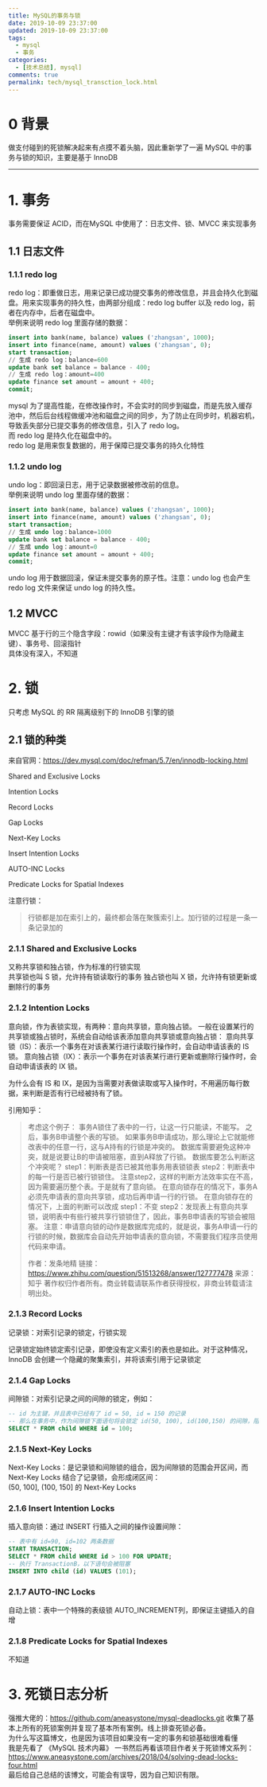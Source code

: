 ```yaml
---
title: MySQL的事务与锁
date: 2019-10-09 23:37:00
updated: 2019-10-09 23:37:00
tags:
  - mysql
  - 事务
categories: 
  - [技术总结], mysql]
comments: true
permalink: tech/mysql_transction_lock.html    
---
```


# 0 背景

做支付碰到的死锁解决起来有点摸不着头脑，因此重新学了一遍 MySQL 中的事务与锁的知识，主要是基于 InnoDB

<!--more-->

---

# 1. 事务

事务需要保证 ACID，而在MySQL 中使用了：日志文件、锁、MVCC 来实现事务

## 1.1 日志文件

### 1.1.1 redo log

redo log：即重做日志，用来记录已成功提交事务的修改信息，并且会持久化到磁盘。用来实现事务的持久性，由两部分组成：redo log buffer 以及 redo log，前者在内存中，后者在磁盘中。  
举例来说明 redo log 里面存储的数据：
```sql
insert into bank(name, balance) values ('zhangsan', 1000);
insert into finance(name, amount) values ('zhangsan', 0);
start transaction;
// 生成 redo log：balance=600
update bank set balance = balance - 400;
// 生成 redo log：amount=400
update finance set amount = amount + 400;
commit;
```

mysql 为了提高性能，在修改操作时，不会实时的同步到磁盘，而是先放入缓存池中，然后后台线程做缓冲池和磁盘之间的同步，为了防止在同步时，机器宕机，导致丢失部分已提交事务的修改信息，引入了 redo log。  
而 redo log 是持久化在磁盘中的。   
redo log 是用来恢复数据的，用于保障已提交事务的持久化特性

### 1.1.2 undo log

undo log：即回滚日志，用于记录数据被修改前的信息。  
举例来说明 undo log 里面存储的数据：
```sql
insert into bank(name, balance) values ('zhangsan', 1000);
insert into finance(name, amount) values ('zhangsan', 0);
start transaction;
// 生成 undo log：balance=1000
update bank set balance = balance - 400;
// 生成 undo log：amount=0
update finance set amount = amount + 400;
commit;
```

undo log 用于数据回滚，保证未提交事务的原子性。注意：undo log 也会产生 redo log 文件来保证 undo log 的持久性。

## 1.2 MVCC

MVCC 基于行的三个隐含字段：rowid（如果没有主键才有该字段作为隐藏主键）、事务号、回滚指针  
具体没有深入，不知道

# 2. 锁

只考虑 MySQL 的 RR 隔离级别下的 InnoDB 引擎的锁

## 2.1 锁的种类

来自官网：https://dev.mysql.com/doc/refman/5.7/en/innodb-locking.html

Shared and Exclusive Locks

Intention Locks

Record Locks

Gap Locks

Next-Key Locks

Insert Intention Locks

AUTO-INC Locks

Predicate Locks for Spatial Indexes

注意行锁：
>行锁都是加在索引上的，最终都会落在聚簇索引上。加行锁的过程是一条一条记录加的

### 2.1.1 Shared and Exclusive Locks

又称共享锁和独占锁，作为标准的行锁实现  
共享锁也叫 S 锁，允许持有锁读取行的事务
独占锁也叫 X 锁，允许持有锁更新或删除行的事务
 
### 2.1.2 Intention Locks

意向锁，作为表锁实现，有两种：意向共享锁，意向独占锁。
一般在设置某行的共享锁或独占锁时，系统会自动给该表添加意向共享锁或意向独占锁： 
意向共享锁（IS）：表示一个事务在对该表某行进行读取行操作时，会自动申请该表的 IS 锁。
意向独占锁（IX）：表示一个事务在对该表某行进行更新或删除行操作时，会自动申请该表的 IX 锁。

为什么会有 IS 和 IX，是因为当需要对表做读取或写入操作时，不用遍历每行数据，来判断是否有行已经被持有了锁。  

引用知乎：

>考虑这个例子：
>事务A锁住了表中的一行，让这一行只能读，不能写。
>之后，事务B申请整个表的写锁。
>如果事务B申请成功，那么理论上它就能修改表中的任意一行，这与A持有的行锁是冲突的。
>数据库需要避免这种冲突，就是说要让B的申请被阻塞，直到A释放了行锁。
>数据库要怎么判断这个冲突呢？
>step1：判断表是否已被其他事务用表锁锁表
>step2：判断表中的每一行是否已被行锁锁住。
>注意step2，这样的判断方法效率实在不高，因为需要遍历整个表。于是就有了意向锁。
>在意向锁存在的情况下，事务A必须先申请表的意向共享锁，成功后再申请一行的行锁。
>在意向锁存在的情况下，上面的判断可以改成
>step1：不变
>step2：发现表上有意向共享锁，说明表中有些行被共享行锁锁住了，因此，事务B申请表的写锁会被阻塞。
>注意：申请意向锁的动作是数据库完成的，就是说，事务A申请一行的行锁的时候，数据库会自动先开始申请表的意向锁，不需要我们程序员使用代码来申请。
>
>作者：发条地精
链接：https://www.zhihu.com/question/51513268/answer/127777478
来源：知乎
著作权归作者所有。商业转载请联系作者获得授权，非商业转载请注明出处。

### 2.1.3 Record Locks

记录锁：对索引记录的锁定，行锁实现

记录锁定始终锁定索引记录，即使没有定义索引的表也是如此。对于这种情况，InnoDB 会创建一个隐藏的聚集索引，并将该索引用于记录锁定

### 2.1.4 Gap Locks

间隙锁：对索引记录之间的间隙的锁定，例如：
```sql
-- id 为主键，并且表中已经有了 id = 50, id = 150 的记录
-- 那么在事务中，作为间隙锁下面语句将会锁定 id(50, 100), id(100,150) 的间隙，阻塞这两个间隙的记录插入
SELECT * FROM child WHERE id = 100;
```

### 2.1.5 Next-Key Locks

Next-Key Locks：是记录锁和间隙锁的组合，因为间隙锁的范围会开区间，而 Next-Key Locks 结合了记录锁，会形成闭区间：  
(50, 100], (100, 150] 的 Next-Key Locks

### 2.1.6 Insert Intention Locks

插入意向锁：通过 INSERT 行插入之间的操作设置间隙：
```sql
-- 表中有 id=90, id=102 两条数据
START TRANSACTION;
SELECT * FROM child WHERE id > 100 FOR UPDATE;
-- 执行 TransactionB，以下语句会被阻塞
INSERT INTO child (id) VALUES (101);
```

### 2.1.7 AUTO-INC Locks

自动上锁：表中一个特殊的表级锁 AUTO_INCREMENT列，即保证主键插入的自增

### 2.1.8 Predicate Locks for Spatial Indexes

不知道

# 3. 死锁日志分析

强推大佬的：https://github.com/aneasystone/mysql-deadlocks.git 收集了基本上所有的死锁案例并复现了基本所有案例。线上排查死锁必备。  
为什么写这篇博文，也是因为该项目如果没有一定的事务和锁基础很难看懂  
我是先看了 《MySQL 技术内幕》 一书然后再看该项目作者关于死锁博文系列：https://www.aneasystone.com/archives/2018/04/solving-dead-locks-four.html  
最后给自己总结的该博文，可能会有误导，因为自己知识有限。